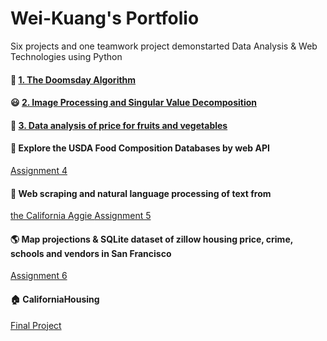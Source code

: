 # Wei-Kuang's Portfolio
Six projects and one teamwork project demonstarted Data Analysis &amp; Web Technologies using Python



#### :date: <a href = "https://github.com/Wei-Kuang/STA141B/blob/master/HW1/hw1-2019.ipynb">1. The Doomsday Algorithm </a>  

#### :smiley: <a href = "HW2/assignment2.html">2. Image Processing and Singular Value Decomposition</a> 

#### :watermelon: <a href = "HW3/assignment3.html">3. Data analysis of price for fruits and vegetables </a> 

#### :cake: Explore the USDA Food Composition Databases by web API 
<a href = "HW4/assignment4.html">Assignment 4</a> 

#### :newspaper: Web scraping and natural language processing of text from
<a href = "https://theaggie.org/"> the California Aggie </a> <a href = "HW5/assignment5.html">Assignment 5</a>    

#### :earth_americas: Map projections & SQLite dataset of zillow housing price, crime, schools and vendors in San Francisco 
<a href = "HW6/assignment6.html">Assignment 6</a> 

#### :house: CaliforniaHousing 
<a href = "https://alice4926.github.io/CaliforniaHousing/">Final Project </a> 
